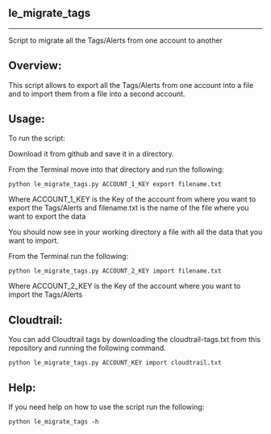 le\_migrate\_tags
-------------------
-------------------

Script to migrate all the Tags/Alerts from one account to another

Overview:
-------

This script allows to export all the Tags/Alerts from one account into a file and to import them from a file into a second account.


Usage:
------


To run the script:

Download it from github and save it in a directory. 

From the Terminal move into that directory and run the following: 

	python le_migrate_tags.py ACCOUNT_1_KEY export filename.txt

Where ACCOUNT\_1\_KEY is the Key of the account from where you want to export the Tags/Alerts and filename.txt is the name of the file where you want to export the data

You should now see in your working directory a file with all the data that you want to import.

From the Terminal run the following:

	python le_migrate_tags.py ACCOUNT_2_KEY import filename.txt

Where ACCOUNT\_2_KEY is the Key of the account where you want to import the Tags/Alerts


Cloudtrail:
------

You can add Cloudtrail tags by downloading the cloudtrail-tags.txt from this repository and running the following command.

	python le_migrate_tags.py ACCOUNT_KEY import cloudtrail.txt 

Help:
-----

If you need help on how to use the script run the following:

	python le_migrate_tags -h

